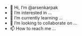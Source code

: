 - 👋 Hi, I’m @arsenkarpak
- 👀 I’m interested in ...
- 🌱 I’m currently learning ...
- 💞️ I’m looking to collaborate on ...
- 📫 How to reach me ...

<!---
arsenkarpak/arsenkarpak is a ✨ special ✨ repository because its `README.md` (this file) appears on your GitHub profile.
You can click the Preview link to take a look at your changes.
--->
